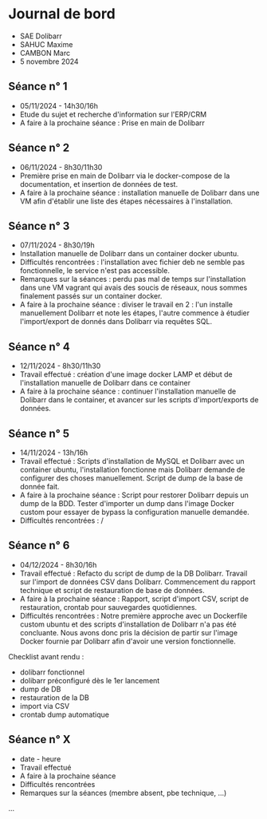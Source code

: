 # Journal de bord

* SAE Dolibarr
* SAHUC Maxime
* CAMBON Marc
* 5 novembre 2024


## Séance n° 1

* 05/11/2024 - 14h30/16h
* Etude du sujet et recherche d'information sur l'ERP/CRM
* A faire à la prochaine séance : Prise en main de Dolibarr


## Séance n° 2

* 06/11/2024 - 8h30/11h30
* Première prise en main de Dolibarr via le docker-compose de la documentation, et insertion de données de test.
* A faire à la prochaine séance : installation manuelle de Dolibarr dans une VM afin d'établir une liste des étapes nécessaires à l'installation.


## Séance n° 3

* 07/11/2024 - 8h30/19h
* Installation manuelle de Dolibarr dans un container docker ubuntu.
* Difficultés rencontrées : l'installation avec fichier deb ne semble pas fonctionnelle, le service n'est pas accessible.
* Remarques sur la séances : perdu pas mal de temps sur l'installation dans une VM vagrant qui avais des soucis de réseaux, nous sommes finalement passés sur un container docker.
* A faire à la prochaine séance : diviser le travail en 2 : l'un installe manuellement Dolibarr et note les étapes, l'autre commence à étudier l'import/export de donnés dans Dolibarr via requêtes SQL.


## Séance n° 4

* 12/11/2024 - 8h30/11h30
* Travail effectué : création d'une image docker LAMP et début de l'installation manuelle de Dolibarr dans ce container
* A faire à la prochaine séance : continuer l'installation manuelle de Dolibarr dans le container, et avancer sur les scripts d'import/exports de données.


## Séance n° 5

* 14/11/2024 - 13h/16h
* Travail effectué : Scripts d'installation de MySQL et Dolibarr avec un container ubuntu, l'installation fonctionne mais Dolibarr demande de configurer des choses manuellement. Script de dump de la base de donnée fait.
* A faire à la prochaine séance : Script pour restorer Dolibarr depuis un dump de la BDD. Tester d'importer un dump dans l'image Docker custom pour essayer de bypass la configuration manuelle demandée.
* Difficultés rencontrées : /


## Séance n° 6

* 04/12/2024 - 8h30/16h
* Travail effectué : Refacto du script de dump de la DB Dolibarr. Travail sur l'import de données CSV dans Dolibarr. Commencement du rapport technique et script de restauration de base de données.
* A faire à la prochaine séance : Rapport, script d'import CSV, script de restauration, crontab pour sauvegardes quotidiennes.
* Difficultés rencontrées : Notre première approche avec un Dockerfile custom ubuntu et des scripts d'installation de Dolibarr n'a pas été concluante. Nous avons donc pris la décision de partir sur l'image Docker fournie par Dolibarr afin d'avoir une version fonctionnelle.


Checklist avant rendu :
- dolibarr fonctionnel
- dolibarr préconfiguré dès le 1er lancement
- dump de DB
- restauration de la DB
- import via CSV
- crontab dump automatique



## Séance n° X

* date - heure
* Travail effectué
* A faire à la prochaine séance
* Difficultés rencontrées
* Remarques sur la séances (membre absent, pbe technique, ...)


...